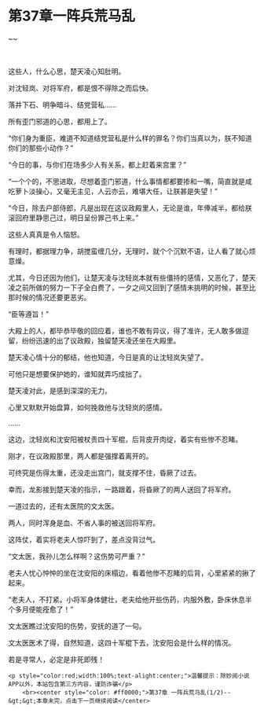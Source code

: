 # 第37章一阵兵荒马乱
~~
    	    <p name="pagetop" href="javascript:void(0);" onclick="return false" style="line-height: 35px;padding: 10px;color: #333;"> </p><p>这些人，什么心思，楚天凌心知肚明。</p><p>对沈轻岚、对将军府，都是恨不得除之而后快。</p><p>落井下石、明争暗斗、结党营私……</p><p>所有歪门邪道的心思，都用上了。</p><p>“你们身为重臣，难道不知道结党营私是什么样的罪名？你们当真以为，朕不知道你们的那些小动作？”</p><p>“今日的事，与你们在场多少人有关系，都上赶着来宫里？”</p><p>“一个个的，不思进取，尽想着歪门邪道，什么事情都都要掺和一嘴，简直就是咸吃萝卜淡操心，又毫无主见，人云亦云，难堪大任，让朕甚是失望！”</p><p>“今日，除去户部侍郎，凡是出现在这议政殿里人，无论是谁，年俸减半，都给朕滚回府里静思己过，明日呈份罪己书上来。”</p><p>这些人真真是令人恼怒。</p><p>有理时，都据理力争，胡搅蛮缠几分，无理时，就个个沉默不语，让人看了就心烦意燥。</p><p>尤其，今日还因为他们，让楚天凌与沈轻岚本就有些僵持的感情，又恶化了，楚天凌之前所做的努力一下子全白费了，一夕之间又回到了感情未挑明的时候，甚至比那时候的情况还要更恶劣。</p><p>“臣等遵旨！”</p><p>大殿上的人，都毕恭毕敬的回应着，谁也不敢有异议，得了准许，无人敢多做逗留，纷纷迅速的出了议政殿，独留楚天凌还坐在大殿里。</p><p>楚天凌心情十分的郁结，他也知道，今日是真的让沈轻岚失望了。</p><p>可他只是想要保护她的，谁知就弄巧成拙了。</p><p>楚天凌对此，是感到深深的无力。</p><p>心里又默默开始盘算，如何挽救他与沈轻岚的感情。</p><p>……</p><p>这边，沈轻岚和沈安阳被杖责四十军棍，后背皮开肉绽，着实有些惨不忍睹。</p><p>刚才，在议政殿那里，两人都是强撑着离开的。</p><p>可终究是伤得太重，还没走出宫门，就支撑不住，昏厥了过去。</p><p>幸而，龙影接到楚天凌的指示，一路跟着，将昏厥了的两人送回了将军府。</p><p>一道过去的，还有太医院的文太医。</p><p>两人，同时浑身是血、不省人事的被送回将军府。</p><p>这阵仗，着实将老夫人惊吓到了，差点没背过气。</p><p>“文太医，我孙儿怎么样啊？这伤势可严重？”</p><p>老夫人忧心忡忡的坐在沈安阳的床榻边，看着他惨不忍睹的后背，心里紧紧的揪了起来。</p><p>“老夫人，不打紧。小将军身体健壮，老夫给他开些伤药，内服外敷，卧床休息半个多月便能痊愈了！”</p><p>文太医瞧过沈安阳的伤势，安抚的道了一句。</p><p>文太医医术了得，自然知道，这四十军棍下去，沈安阳会是什么样的情况。</p><p>若是寻常人，必定是非死即残！</p>
    	
   	<p style="color:red;width:100%;text-alight:center;">温馨提示：除妙阅小说APP以外，本站包含第三方内容，谨防诈骗</p>
    	<br><center style="color: #ff0000;">第37章 一阵兵荒马乱(1/2)--&gt;&gt;本章未完，点击下一页继续阅读</center>
    	